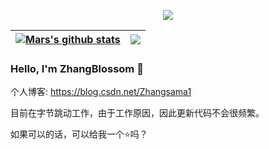 <p align="center">
  <img align="center" src="https://github-profile-trophy.vercel.app/?username=limingzhong61&column=-1&title=MultipleLang,Star,Follower,Commit,Issue,PullRequest,Repositories" >
</p>

| <a href="https://github.com/anuraghazra/github-readme-stats"><img align="center" src="https://github-readme-stats.vercel.app/api?username=ZhangBlossom&show_icons=true&icon_color=805AD5&text_color=718096&bg_color=ffffff&include_all_commits=true&hide=contribs&count_private=true&theme=buefy&hide_border=true" alt="Mars's github stats" /></a> | <a href="https://github.com/anuraghazra/github-readme-stats"><img align="center" src="https://github-readme-stats.vercel.app/api/top-langs/?username=ZhangBlossom&layout=compact&theme=buefy&hide_border=true&hide=css,html" /></a> |
| ------------- | ------------- |

### Hello, I'm ZhangBlossom 👋
个人博客: https://blog.csdn.net/Zhangsama1

目前在字节跳动工作，由于工作原因，因此更新代码不会很频繁。

如果可以的话，可以给我一个⭐吗？
